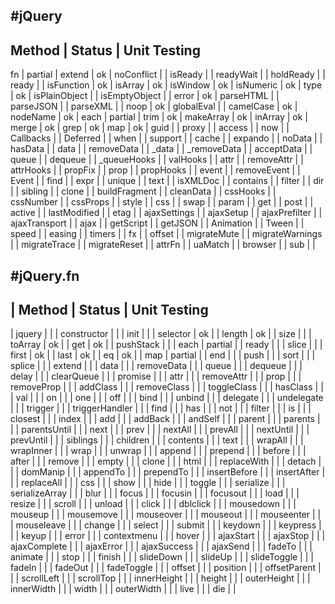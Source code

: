 #jQuery
--------------------------------------
   Method       | Status    | Unit Testing
---------------------------------------
fn              | partial   |
extend          | ok        |
noConflict      |           |
isReady         |           |
readyWait       |           |
holdReady       |           |
ready           |           |
isFunction      | ok        |
isArray         | ok        |
isWindow        | ok        |
isNumeric       | ok        |
type            | ok        |
isPlainObject   |           |
isEmptyObject   |           |
error           | ok        |
parseHTML       |           |
parseJSON       |           |
parseXML        |           |
noop            | ok        |
globalEval      |           |
camelCase       | ok        |
nodeName        | ok        |
each            | partial   |
trim            | ok        |
makeArray       | ok        |
inArray         | ok        |
merge           | ok        |
grep            | ok        |
map             | ok        |
guid            |           |
proxy           |           |
access          |           |
now             |           |
Callbacks       |           |
Deferred        |           |
when            |           |
support         |           |
cache           |           |
expando         |           |
noData          |           |
hasData         |           |
data            |           |
removeData      |           |
_data           |           |
_removeData     |           |
acceptData      |           |
queue           |           |
dequeue         |           |
_queueHooks     |           |
valHooks        |           |
attr            |           |
removeAttr      |           |
attrHooks       |           |
propFix         |           |
prop            |           |
propHooks       |           |
event           |           |
removeEvent     |           |
Event           |           |
find            |           |
expr            |           |
unique          |           |
text            |           |
isXMLDoc        |           |
contains        |           |
filter          |           |
dir             |           |
sibling         |           |
clone           |           |
buildFragment   |           |
cleanData       |           |
cssHooks        |           |
cssNumber       |           |
cssProps        |           |
style           |           |
css             |           |
swap            |           |
param           |           |
get             |           |
post            |           |
active          |           |
lastModified    |           |
etag            |           |
ajaxSettings    |           |
ajaxSetup       |           |
ajaxPrefilter   |           |
ajaxTransport   |           |
ajax            |           |
getScript       |           |
getJSON         |           |
Animation       |           |
Tween           |           |
speed           |           |
easing          |           |
timers          |           |
fx              |           |
offset          |           |
migrateMute     |           |
migrateWarnings |           |
migrateTrace    |           |
migrateReset    |           |
attrFn          |           |
uaMatch         |           |
browser         |           |
sub             |           |



#jQuery.fn
----------------------------------------
|    Method       | Status     | Unit Testing
-----------------------------------------
| jquery          |            |
| constructor     |            |
| init            |            |
| selector        | ok         |
| length          | ok         |
| size            |            |
| toArray         | ok         |
| get             | ok         |
| pushStack       |            |
| each            | partial    |
| ready           |            |
| slice           |            |
| first           | ok         |
| last            | ok         |
| eq              | ok         |
| map             | partial    |
| end             |            |
| push            |            |
| sort            |            |
| splice          |            |
| extend          |            |
| data            |            |
| removeData      |            |
| queue           |            |
| dequeue         |            |
| delay           |            |
| clearQueue      |            |
| promise         |            |
| attr            |            |
| removeAttr      |            |
| prop            |            |
| removeProp      |            |
| addClass        |            |
| removeClass     |            |
| toggleClass     |            |
| hasClass        |            |
| val             |            |
| on              |            |
| one             |            |
| off             |            |
| bind            |            |
| unbind          |            |
| delegate        |            |
| undelegate      |            |
| trigger         |            |
| triggerHandler  |            |
| find            |            |
| has             |            |
| not             |            |
| filter          |            |
| is              |            |
| closest         |            |
| index           |            |
| add             |            |
| addBack         |            |
| andSelf         |            |
| parent          |            |
| parents         |            |
| parentsUntil    |            |
| next            |            |
| prev            |            |
| nextAll         |            |
| prevAll         |            |
| nextUntil       |            |
| prevUntil       |            |
| siblings        |            |
| children        |            |
| contents        |            |
| text            |            |
| wrapAll         |            |
| wrapInner       |            |
| wrap            |            |
| unwrap          |            |
| append          |            |
| prepend         |            |
| before          |            |
| after           |            |
| remove          |            |
| empty           |            |
| clone           |            |
| html            |            |
| replaceWith     |            |
| detach          |            |
| domManip        |            |
| appendTo        |            |
| prependTo       |            |
| insertBefore    |            |
| insertAfter     |            |
| replaceAll      |            |
| css             |            |
| show            |            |
| hide            |            |
| toggle          |            |
| serialize       |            |
| serializeArray  |            |
| blur            |            |
| focus           |            |
| focusin         |            |
| focusout        |            |
| load            |            |
| resize          |            |
| scroll          |            |
| unload          |            |
| click           |            |
| dblclick        |            |
| mousedown       |            |
| mouseup         |            |
| mousemove       |            |
| mouseover       |            |
| mouseout        |            |
| mouseenter      |            |
| mouseleave      |            |
| change          |            |
| select          |            |
| submit          |            |
| keydown         |            |
| keypress        |            |
| keyup           |            |
| error           |            |
| contextmenu     |            |
| hover           |            |
| ajaxStart       |            |
| ajaxStop        |            |
| ajaxComplete    |            |
| ajaxError       |            |
| ajaxSuccess     |            |
| ajaxSend        |            |
| fadeTo          |            |
| animate         |            |
| stop            |            |
| finish          |            |
| slideDown       |            |
| slideUp         |            |
| slideToggle     |            |
| fadeIn          |            |
| fadeOut         |            |
| fadeToggle      |            |
| offset          |            |
| position        |            |
| offsetParent    |            |
| scrollLeft      |            |
| scrollTop       |            |
| innerHeight     |            |
| height          |            |
| outerHeight     |            |
| innerWidth      |            |
| width           |            |
| outerWidth      |            |
| live            |            |
| die             |            |